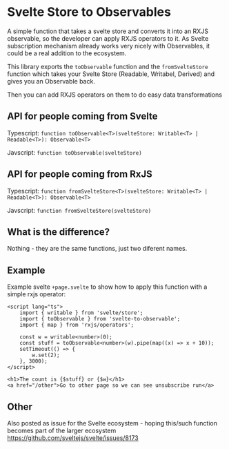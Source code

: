 # Svelte Store to Observables
A simple function that takes a svelte store and converts it into an RXJS observable, so the developer can apply RXJS operators to it. As Svelte subscription mechanism already works very nicely with Observables, it could be a real addition to the ecosystem.

This library exports the `toObservable` function and the `fromSvelteStore` function which takes your Svelte Store (Readable, Writabel, Derived) and gives you an Observable back. 

Then you can add RXJS operators on them to do easy data transformations

## API for people coming from Svelte 
Typescript: `function toObservable<T>(svelteStore: Writable<T> | Readable<T>): Observable<T>`

Javscript: `function toObservable(svelteStore)`

## API for people coming from RxJS 
Typescript: `function fromSvelteStore<T>(svelteStore: Writable<T> | Readable<T>): Observable<T>`

Javscript: `function fromSvelteStore(svelteStore)`

## What is the difference?
Nothing - they are the same functions, just two diferent names.

## Example
Example svelte `+page.svelte` to show how to apply this function with a simple rxjs operator:
```
<script lang="ts">
	import { writable } from 'svelte/store';
	import { toObservable } from 'svelte-to-observable';
	import { map } from 'rxjs/operators';

	const w = writable<number>(0);
	const stuff = toObservable<number>(w).pipe(map((x) => x + 10));
	setTimeout(() => {
		w.set(2);
	}, 3000);
</script>

<h1>The count is {$stuff} or {$w}</h1>
<a href="/other">Go to other page so we can see unsubscribe run</a>

``` 
## Other
Also posted as issue for the Svelte ecosystem - hoping this/such function becomes part of the larger ecosystem https://github.com/sveltejs/svelte/issues/8173

